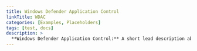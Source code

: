 ```yaml
---
title: Windows Defender Application Control
linkTitle: WDAC
categories: [Examples, Placeholders]
tags: [test, docs]
description: >
  **Windows Defender Application Control:** A short lead description about this section page. Text here can also be **bold** or _italic_ and can even be split over multiple paragraphs.
---
```

